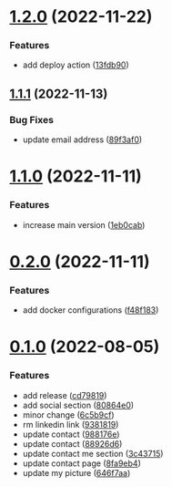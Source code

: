 # [1.2.0](https://github.com/ghorbani-mohammad/My-Website/compare/v1.1.1...v1.2.0) (2022-11-22)


### Features

* add deploy action ([13fdb90](https://github.com/ghorbani-mohammad/My-Website/commit/13fdb903f20b6d00e6caba30927caf70d420583d))



## [1.1.1](https://github.com/ghorbani-mohammad/My-Website/compare/v1.1.0...v1.1.1) (2022-11-13)


### Bug Fixes

* update email address ([89f3af0](https://github.com/ghorbani-mohammad/My-Website/commit/89f3af0e0c400d1b2160d08f10416f8771ae26b3))



# [1.1.0](https://github.com/ghorbani-mohammad/My-Website/compare/v0.2.0...v1.1.0) (2022-11-11)


### Features

* increase main version ([1eb0cab](https://github.com/ghorbani-mohammad/My-Website/commit/1eb0cab6ec1257f067eb01cca46dda34cc89c030))



# [0.2.0](https://github.com/ghorbani-mohammad/My-Website/compare/v0.1.0...v0.2.0) (2022-11-11)


### Features

* add docker configurations ([f48f183](https://github.com/ghorbani-mohammad/My-Website/commit/f48f18340ce3fd7c57c1fec63281096c0122215a))



# [0.1.0](https://github.com/ghorbani-mohammad/My-Website/compare/8fa9eb4307ff1663bd2e1d9c4b1d596fba6a3c4d...v0.1.0) (2022-08-05)


### Features

* add release ([cd79819](https://github.com/ghorbani-mohammad/My-Website/commit/cd7981930e6141343aabc77ade3ff769a5a8b383))
* add social section ([80864e0](https://github.com/ghorbani-mohammad/My-Website/commit/80864e05cc36eb852f66ff2a37c6d146501692c2))
* minor change ([6c5b9cf](https://github.com/ghorbani-mohammad/My-Website/commit/6c5b9cf5e44a9383ba3d0aa3900f21d77f16979b))
* rm linkedin link ([9381819](https://github.com/ghorbani-mohammad/My-Website/commit/9381819ac2c3c5467aec14a6f0a6f6b6a9b364b8))
* update contact ([988176e](https://github.com/ghorbani-mohammad/My-Website/commit/988176efed003caef395cb3703c74237b2a0eeea))
* update contact ([88926d6](https://github.com/ghorbani-mohammad/My-Website/commit/88926d65aa5313fa0d98a0b24b2c02e82fda871d))
* update contact me section ([3c43715](https://github.com/ghorbani-mohammad/My-Website/commit/3c4371553c08a08e32aca631abb7aa75429f1686))
* update contact page ([8fa9eb4](https://github.com/ghorbani-mohammad/My-Website/commit/8fa9eb4307ff1663bd2e1d9c4b1d596fba6a3c4d))
* update my picture ([646f7aa](https://github.com/ghorbani-mohammad/My-Website/commit/646f7aa4f05199f1952e111caefc9c96afc67dac))



